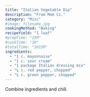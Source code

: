 ```yaml
---
title: "Italian Vegetable Dip"
description: "From Mom Cz."
category: "Misc"
#image: filename.jpg
cookingMethod: "Baking"
recipeYield: "1 loaf"
#prepTime: "15M"
#cookTime: "1H"
#totalTime: "1H15M"
ingredients:
  - "1 c. mayonnaise"
  - "1 c. sour cream"
  - "1 package Italian dressing mix"
  - "¼ c. red pepper, chopped"
  - "¼ c. green pepper, chopped"
---
```


Combine ingredients and chill.
